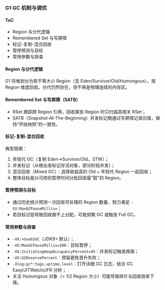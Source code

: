 ### G1 GC 机制与调优

#### ToC

- Region 与分代逻辑
- Remembered Set 与写屏障
- 标记-复制-混合回收
- 暂停预测与目标
- 常用参数与排查

#### Region 与分代逻辑

G1 将堆划分为若干等大小 Region（含 Eden/Survivor/Old/Humongous），按 Region 维度回收。分代仍然存在，但不再是物理连续的内存区。

#### Remembered Set 与写屏障（SATB）

- RSet 跟踪跨 Region 引用，回收某些 Region 时只扫描其相关 RSet；
- SATB（Snapshot-At-The-Beginning）并发标记期通过写屏障记录旧值，保持“开始快照”的一致性。

#### 标记-复制-混合回收

典型周期：

1) 年轻代 GC（复制 Eden→Survivor/Old，STW）；
2) 并发标记（从根出发标记存活对象，部分阶段并发）；
3) 混合回收（Mixed GC）：选择收益高的 Old + 年轻代 Region 一起回收；
4) 整体目标是以可控的暂停时间分批回收最“脏”的 Region。

#### 暂停预测与目标

- 通过历史统计预测一次回收可处理的 Region 数量，努力满足 `-XX:MaxGCPauseMillis=`；
- 若目标过低导致回收跟不上分配，可能频繁 GC 或触发 Full GC。

#### 常用参数与排查

- `-XX:+UseG1GC`（JDK9+ 默认）；
- `-XX:MaxGCPauseMillis=200`：目标暂停；
- `-XX:InitiatingHeapOccupancyPercent=45`：并发标记触发阈值；
- `-XX:G1ReservePercent`：预留避免晋升失败；
- `-Xlog:gc*:tags,uptime,level`：打开详细 GC 日志，结合 GC Easy/JITWatch/JFR 分析；
- 关注 Humongous 对象（> 1/2 Region 大小）可能导致碎片与回收效率下降。

